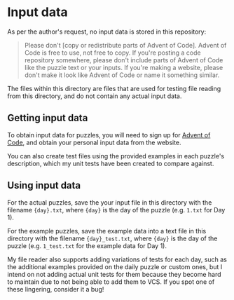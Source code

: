 # Input data

As per the author's request, no input data is stored in this repository:

> Please don't \[copy or redistribute parts of Advent of Code\]. Advent of Code is free to use, not free to copy. If you're posting a code repository somewhere, please don't include parts of Advent of Code like the puzzle text or your inputs. If you're making a website, please don't make it look like Advent of Code or name it something similar.

The files within this directory are files that are used for testing file reading from this directory, and do not contain any actual input data.

## Getting input data

To obtain input data for puzzles, you will need to sign up for [Advent of Code](https://adventofcode.com/), and obtain your personal input data from the website.

You can also create test files using the provided examples in each puzzle's description, which my unit tests have been created to compare against.

## Using input data

For the actual puzzles, save the your input file in this directory with the filename `{day}.txt`, where `{day}` is the day of the puzzle (e.g. `1.txt` for Day 1).

For the example puzzles, save the example data into a text file in this directory with the filename `{day}_test.txt`, where `{day}` is the day of the puzzle (e.g. `1_test.txt` for the example data for Day 1).

My file reader also supports adding variations of tests for each day, such as the additional examples provided on the daily puzzle or custom ones, but I intend on not adding actual unit tests for them because they become hard to maintain due to not being able to add them to VCS. If you spot one of these lingering, consider it a bug!
